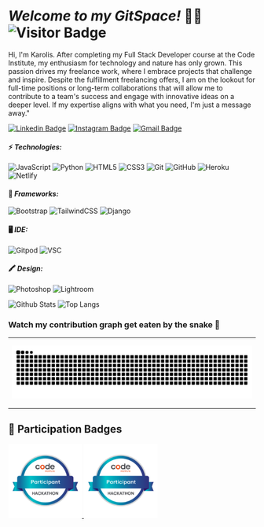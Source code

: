 # ***Welcome to my GitSpace!*** 👨‍💻 ![Visitor Badge](https://visitor-badge.laobi.icu/badge?page_id=kpetrauskas92.kpetrauskas92)

Hi, I'm Karolis.
After completing my Full Stack Developer course at the Code Institute, my enthusiasm for technology and nature has only grown. This passion drives my freelance work, where I embrace projects that challenge and inspire. Despite the fulfillment freelancing offers, I am on the lookout for full-time positions or long-term collaborations that will allow me to contribute to a team's success and engage with innovative ideas on a deeper level. If my expertise aligns with what you need, I'm just a message away."

[![Linkedin Badge](https://img.shields.io/badge/-LinkedIn-blue?style=-square&logo=Linkedin&logoColor=white&link=https://www.linkedin.com/in/kpetrauskas92/)](https://www.linkedin.com/in/pkarolisdev/)
[![Instagram Badge](https://img.shields.io/badge/-Instagram-purple?style=-square&logo=instagram&logoColor=white&link=https://instagram.com/karolis.photos/)](https://instagram.com/karolis.photos)
[![Gmail Badge](https://img.shields.io/badge/-Gmail-c14438?style=-square&logo=Gmail&logoColor=white&link=mailto:pkarolis.dev@gmail.com)](mailto:k.petrauskas92+dev@gmail.com)


#### ⚡ ***Technologies:***
  
![JavaScript](https://img.shields.io/badge/%20JavaScript-000000?style=square&logo=JavaScript&logoColor=F7DF1E)
![Python](https://img.shields.io/badge/%20Python-000000?style=square&logo=Python&logoColor=blue)
![HTML5](https://img.shields.io/badge/%20HTML5-000000?style=square&logo=Html5&logoColor=E34F26)
![CSS3](https://img.shields.io/badge/%20CSS3-000000?style=square&logo=css3&logoColor=1572B6)
![Git](https://img.shields.io/badge/%20Git-000000?style=square&logo=git&logoColor=E44C30)
![GitHub](https://img.shields.io/badge/%20GitHub-000000?style=square&logo=github&logoColor=white)
![Heroku](https://img.shields.io/badge/%20Heroku-000000?style=square&logo=heroku&logoColor=430098)
![Netlify](https://img.shields.io/badge/Netlify-%23000000.svg?style=square&logo=netlify&logoColor=#00C7B7)

#### 🚀 ***Frameworks:***

![Bootstrap](https://img.shields.io/badge/%20Bootstrap-000000?style=square&logo=bootstrap&logoColor=563D7C)
![TailwindCSS](https://img.shields.io/badge/%20TailwindCSS-000000?style=square&logo=tailwindcss&logoColor=07B0CE)
![Django](https://img.shields.io/badge/%20Django-000000?style=square&logo=django&logoColor=092D1F)

#### 🖥️ ***IDE:***

![Gitpod](https://img.shields.io/badge/Gitpod-000000?style=square&logo=gitpod&logoColor=orange)
![VSC](https://img.shields.io/badge/VSCode-000000?style=square&logo=visual%20studio%20code&logoColor=0078D4)

#### 🖍 ***Design:***

![Photoshop](https://img.shields.io/badge/%20Photoshop-000000?style=square&logo=Adobe%20Photoshop&logoColor=31A8FF)
![Lightroom](https://img.shields.io/badge/%20Lightroom-000000?style=square&logo=Adobe%20Lightroom&logoColor=31A8FF)

![Github Stats](https://github-readme-stats.vercel.app/api?username=kpetrauskas92&count_private=true&show_icons=true&include_all_commits=true)
![Top Langs](https://github-readme-stats.vercel.app/api/top-langs/?username=kpetrauskas92&hide=TeX&layout=compact)

### Watch my contribution graph get eaten by the snake 🐍
<table><tr><td>

![snake gif](https://github.com/kpetrauskas92/kpetrauskas92/blob/output/github-contribution-grid-snake-dark.svg)
</td></tr></table>

## 🏅 Participation Badges

<div style="align center">
  <a href="https://api.eu.badgr.io/public/assertions/850-_-KPSeq4VS26pkeBNQ?identity__email=k.petrauskas92%40gmail.com">
    <img src="https://github.com/kpetrauskas92/kpetrauskas92/blob/main/Code%20Institute%20-%20March%202023%20Hackathon%20Participant%20-%202023-03-20.png" width="150">
  </a>
  <a href="https://api.eu.badgr.io/public/assertions/1iQhUFk_RVOSe4sgWn0Ocw?identity__email=k.petrauskas92%40gmail.com">
    <img src="https://github.com/kpetrauskas92/kpetrauskas92/blob/main/Code%20Institute%20-%20March%202023%20Hackathon%20Participant%20-%202023-03-20.png" width="150">
  </a>
</div>
